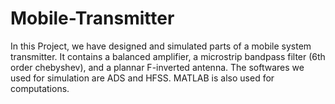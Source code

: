 # Mobile-Transmitter
In this Project, we have designed and simulated parts of a mobile system transmitter. It contains a balanced amplifier, a microstrip bandpass filter (6th order chebyshev), and a plannar F-inverted antenna. The softwares we used for simulation are ADS and HFSS. MATLAB is also used for computations.
